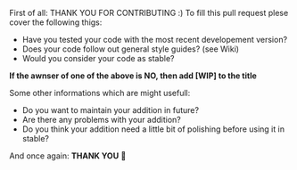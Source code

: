 First of all: THANK YOU FOR CONTRIBUTING :)
To fill this pull request plese cover the following thigs:
* Have you tested your code with the most recent developement version?
* Does your code follow out general style guides? (see Wiki)
* Would you consider your code as stable?

**If the awnser of one of the above is NO, then add [WIP] to the title**

Some other informations which are might usefull:

* Do you want to maintain your addition in future?
* Are there any problems with your addition?
* Do you think your addition need a little bit of polishing before using it in stable?

And once again: **THANK YOU** :punch:
